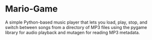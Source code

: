 # Mario-Game
A simple Python-based music player that lets you load, play, stop, and switch between songs from a directory of MP3 files using the pygame library for audio playback and mutagen for reading MP3 metadata.
